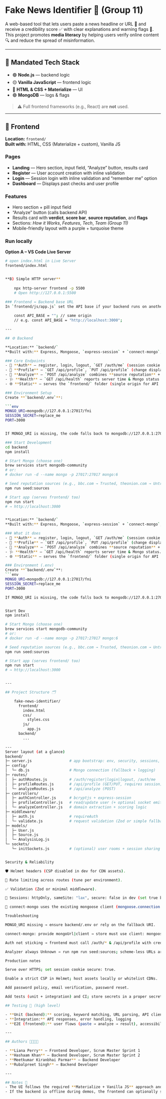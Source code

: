 # Fake News Identifier 📰 (Group 11)

A web-based tool that lets users paste a news headline or URL 📝 and receive a credibility score ✅ with clear explanations and warning flags 🚩.  
This project promotes **media literacy** by helping users verify online content 🔍 and reduce the spread of misinformation.

---

## 🚀 Mandated Tech Stack

- 🟢 **Node.js** — backend logic  
- 🟡 **Vanilla JavaScript** — frontend logic  
- 🔵 **HTML & CSS + Materialize** — UI  
- 🟣 **MongoDB** — logs & flags  

> ⚠️ Full frontend frameworks (e.g., React) are **not** used.

---

## 🎨 Frontend

**Location:** `frontend/`  
**Built with:** HTML, CSS (Materialize + custom), Vanilla JS

### Pages
- **Landing** — Hero section, input field, “Analyze” button, results card  
- **Register** — User account creation with inline validation  
- **Login** — Session login with inline validation and “remember me” option  
- **Dashboard** — Displays past checks and user profile  

### Features
- Hero section + pill input field  
- “Analyze” button (calls backend API)  
- Results card with **verdict**, **score bar**, **source reputation**, and **flags**  
- Sections: *How it Works*, *Features*, *Tech*, *Team (Group 11)*  
- Mobile-friendly layout with a purple + turquoise theme

### Run locally

**Option A – VS Code Live Server**
```bash
# open index.html in Live Server
frontend/index.html


**B) Simple HTTP server**
    
    npx http-server frontend -p 5500
    # Open http://127.0.0.1:5500

### Frontend ↔ Backend base URL
In `frontend/js/app.js` set the API base if your backend runs on another port/host:
    
    const API_BASE = ""; // same origin
    // e.g. const API_BASE = "http://localhost:3000";

---

## ⚙️ Backend

**Location:** `backend/`  
**Built with:** Express, Mongoose, `express-session` + `connect-mongo`, `bcryptjs`, `helmet`, `express-rate-limit` (ES Modules)

### Core Endpoints
- 🔐 **Auth** — register, login, logout, `GET /auth/me` (session cookie in MongoDB)  
- 👤 **Profile** — `GET /api/profile`, `PUT /api/profile` (change display name)  
- 🧪 **Analyze** — `POST /api/analyze` combines **source reputation** + **sensational keyword** checks  
- 🩺 **Health** — `GET /api/health` reports server time & Mongo status  
- 🌐 **Static** — serves the `frontend/` folder (single origin for API + assets)  

### Environment Setup
Create **`backend/.env`**:

```env
MONGO_URI=mongodb://127.0.0.1:27017/fni
SESSION_SECRET=replace_me
PORT=3000


If MONGO_URI is missing, the code falls back to mongodb://127.0.0.1:27017/fni.

### Start Development
cd backend
npm install

# Start Mongo (choose one)
brew services start mongodb-community
# or:
# docker run -d --name mongo -p 27017:27017 mongo:6

# Seed reputation sources (e.g., bbc.com → Trusted, theonion.com → Untrusted)
npm run seed:sources

# Start app (serves frontend/ too)
npm run start
# → http://localhost:3000


**Location:** `backend/`  
**Built with:** Express, Mongoose, `express-session` + `connect-mongo`, `bcryptjs`, `helmet`, `express-rate-limit` (ES Modules)

### What it does
- 🔐 **Auth** — register, login, logout, `GET /auth/me` (session cookie in MongoDB).
- 👤 **Profile** — `GET /api/profile`, `PUT /api/profile` (change display name).
- 🧪 **Analyze** — `POST /api/analyze` combines **source reputation** + **sensational keyword** checks.
- 🩺 **Health** — `GET /api/health` reports server time & Mongo status.
- 🌐 **Static** — serves the `frontend/` folder (single origin for API + assets).

### Environment (.env)
Create **`backend/.env`**:
```env
MONGO_URI=mongodb://127.0.0.1:27017/fni
SESSION_SECRET=replace_me
PORT=3000

If MONGO_URI is missing, the code falls back to mongodb://127.0.0.1:27017/fni.


Start Dev
npm install

# Start Mongo (choose one)
brew services start mongodb-community
# or:
# docker run -d --name mongo -p 27017:27017 mongo:6

# Seed reputation sources (e.g., bbc.com → Trusted, theonion.com → Untrusted)
npm run seed:sources

# Start app (serves frontend/ too)
npm run start
# → http://localhost:3000


---

## Project Structure 🗂️

    fake-news-identifier/
      frontend/
        index.html
        css/
          styles.css
        js/
          app.js
      backend/
        ...

---
Server layout (at a glance)
backend/
├─ server.js                 # app bootstrap: env, security, sessions, static, routes, sockets
├─ config/
│  └─ db.js                  # Mongo connection (fallback + logging)
├─ routes/
│  ├─ authRoutes.js          # /auth/register|login|logout, /auth/me
│  ├─ profileRoutes.js       # /api/profile (GET/PUT, requires session)
│  └─ analyzeRoutes.js       # /api/analyze (POST)
├─ controllers/
│  ├─ authController.js      # bcryptjs + express-session
│  ├─ profileController.js   # read/update user (+ optional socket emits)
│  └─ analyzeController.js   # domain extraction + scoring logic
├─ middleware/
│  ├─ auth.js                # requireAuth
│  └─ validate.js            # request validation (Zod or simple fallback)
├─ models/
│  ├─ User.js
│  ├─ Source.js
│  └─ AnalysisLog.js
└─ sockets/
   └─ initSockets.js         # (optional) user rooms + session sharing with io


Security & Reliability

🛡️ Helmet headers (CSP disabled in dev for CDN assets).

🚦 Rate limiting across routes (tune per environment).

✅ Validation (Zod or minimal middleware).

🍪 Sessions: httpOnly, sameSite: "lax", secure: false in dev (set true behind HTTPS in prod).

🔗 connect-mongo uses the existing mongoose client (mongoose.connection.getClient()).

Troubleshooting

MONGO_URI missing → ensure backend/.env or rely on the fallback URI.

connect-mongo: provide mongoUrl|client → store must use client: mongoose.connection.getClient().

Auth not sticking → frontend must call /auth/* & /api/profile with credentials: "include".

Analyzer always Unknown → run npm run seed:sources; scheme-less URLs are supported.

Production notes

Serve over HTTPS; set session cookie secure: true.

Enable a strict CSP in Helmet; host assets locally or whitelist CDNs.

Add password policy, email verification, password reset.

Add tests (unit + integration) and CI; store secrets in a proper secret manager.

## Testing 🧪 (high level)

- **Unit (backend):** scoring, keyword matching, URL parsing, API client, input sanitisation  
- **Integration:** API responses, error handling, logging  
- **E2E (frontend):** user flows (paste → analyze → result), accessibility checks (axe), core smoke before release

---

## Authors 👩‍💻👨‍💻

- **Liana Perry** — Frontend Developer, Scrum Master Sprint 1  
- **Hashaam Khan** — Backend Developer, Scrum Master Sprint 2  
- **Meetkumar Kiranbhai Parmar** — Backend Developer  
- **Rubalpreet Singh** — Backend Developer

---

## Notes 📝
- The UI follows the required **Materialize + Vanilla JS** approach and avoids disallowed frameworks.
- If the backend is offline during demos, the frontend can optionally show mock results (toggle in `app.js`).
